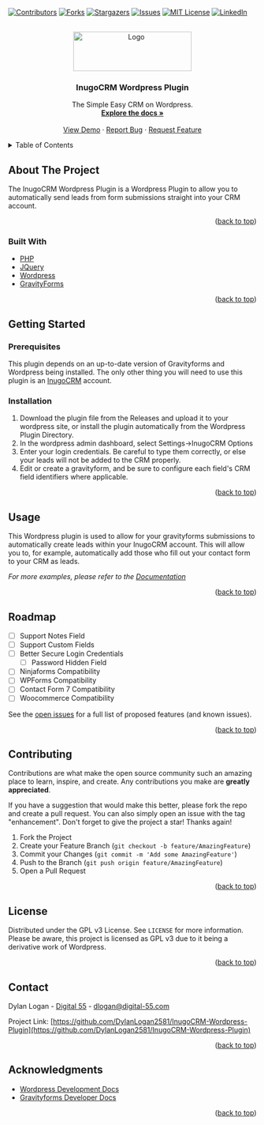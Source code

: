 <div id="top"></div>



<!-- PROJECT SHIELDS -->
[![Contributors][contributors-shield]][contributors-url]
[![Forks][forks-shield]][forks-url]
[![Stargazers][stars-shield]][stars-url]
[![Issues][issues-shield]][issues-url]
[![MIT License][license-shield]][license-url]
[![LinkedIn][linkedin-shield]][linkedin-url]



<!-- PROJECT LOGO -->
<br />
<div align="center">
  <a href="https://github.com/DylanLogan2581/InugoCRM-Wordpress-Plugin">
    <img src="https://inugocrm.com/wp-content/uploads/2022/03/jhfj.png" alt="Logo" width="240" height="80">
  </a>

<h3 align="center">InugoCRM Wordpress Plugin</h3>

  <p align="center">
    The Simple Easy CRM on Wordpress.
    <br />
    <a href="https://github.com/DylanLogan2581/InugoCRM-Wordpress-Plugin"><strong>Explore the docs »</strong></a>
    <br />
    <br />
    <a href="https://github.com/DylanLogan2581/InugoCRM-Wordpress-Plugin">View Demo</a>
    ·
    <a href="https://github.com/DylanLogan2581/InugoCRM-Wordpress-Plugin/issues">Report Bug</a>
    ·
    <a href="https://github.com/DylanLogan2581/InugoCRM-Wordpress-Plugin/issues">Request Feature</a>
  </p>
</div>



<!-- TABLE OF CONTENTS -->
<details>
  <summary>Table of Contents</summary>
  <ol>
    <li>
      <a href="#about-the-project">About The Project</a>
      <ul>
        <li><a href="#built-with">Built With</a></li>
      </ul>
    </li>
    <li>
      <a href="#getting-started">Getting Started</a>
      <ul>
        <li><a href="#prerequisites">Prerequisites</a></li>
        <li><a href="#installation">Installation</a></li>
      </ul>
    </li>
    <li><a href="#usage">Usage</a></li>
    <li><a href="#roadmap">Roadmap</a></li>
    <li><a href="#contributing">Contributing</a></li>
    <li><a href="#license">License</a></li>
    <li><a href="#contact">Contact</a></li>
    <li><a href="#acknowledgments">Acknowledgments</a></li>
  </ol>
</details>



<!-- ABOUT THE PROJECT -->
## About The Project

<!-- [![Product Name Screen Shot][product-screenshot]](https://example.com) -->

The InugoCRM Wordpress Plugin is a Wordpress Plugin to allow you to automatically send leads from form submissions straight into your CRM account.

<p align="right">(<a href="#top">back to top</a>)</p>



### Built With

* [PHP](https://php.net/)
* [JQuery](https://jquery.com)
* [Wordpress](https://wordpress.org)
* [GravityForms](https://gravityforms.com)

<p align="right">(<a href="#top">back to top</a>)</p>



<!-- GETTING STARTED -->
## Getting Started

### Prerequisites

This plugin depends on an up-to-date version of Gravityforms and Wordpress being installed. The only other thing you will need to use this plugin is an [InugoCRM](https://inugocrm.com) account.

### Installation

1. Download the plugin file from the Releases and upload it to your wordpress site, or install the plugin automatically from the Wordpress Plugin Directory. 
2. In the wordpress admin dashboard, select Settings->InugoCRM Options
3. Enter your login credentials. Be careful to type them correctly, or else your leads will not be added to the CRM properly.
4. Edit or create a gravityform, and be sure to configure each field's CRM field identifiers where applicable.

<p align="right">(<a href="#top">back to top</a>)</p>



<!-- USAGE EXAMPLES -->
## Usage

This Wordpress plugin is used to allow for your gravityforms submissions to automatically create leads within your InugoCRM account. This will allow you to, for example, automatically add those who fill out your contact form to your CRM as leads.

_For more examples, please refer to the [Documentation](https://example.com)_

<p align="right">(<a href="#top">back to top</a>)</p>



<!-- ROADMAP -->
## Roadmap

- [ ] Support Notes Field
- [ ] Support Custom Fields
- [ ] Better Secure Login Credentials
    - [ ] Password Hidden Field
- [ ] Ninjaforms Compatibility
- [ ] WPForms Compatibility
- [ ] Contact Form 7 Compatibility
- [ ] Woocommerce Compatibility

See the [open issues](https://github.com/DylanLogan2581/InugoCRM-Wordpress-Plugin/issues) for a full list of proposed features (and known issues).

<p align="right">(<a href="#top">back to top</a>)</p>



<!-- CONTRIBUTING -->
## Contributing

Contributions are what make the open source community such an amazing place to learn, inspire, and create. Any contributions you make are **greatly appreciated**.

If you have a suggestion that would make this better, please fork the repo and create a pull request. You can also simply open an issue with the tag "enhancement".
Don't forget to give the project a star! Thanks again!

1. Fork the Project
2. Create your Feature Branch (`git checkout -b feature/AmazingFeature`)
3. Commit your Changes (`git commit -m 'Add some AmazingFeature'`)
4. Push to the Branch (`git push origin feature/AmazingFeature`)
5. Open a Pull Request

<p align="right">(<a href="#top">back to top</a>)</p>



<!-- LICENSE -->
## License

Distributed under the GPL v3 License. See `LICENSE` for more information.
Please be aware, this project is licensed as GPL v3 due to it being a derivative work of Wordpress.

<p align="right">(<a href="#top">back to top</a>)</p>



<!-- CONTACT -->
## Contact

Dylan Logan - [Digital 55](https://digital-55.com/contact) - dlogan@digital-55.com

Project Link: [https://github.com/DylanLogan2581/InugoCRM-Wordpress-Plugin](https://github.com/DylanLogan2581/InugoCRM-Wordpress-Plugin)

<p align="right">(<a href="#top">back to top</a>)</p>



<!-- ACKNOWLEDGMENTS -->
## Acknowledgments

* [Wordpress Development Docs](https://codex.wordpress.org/Developer_Documentation)
* [Gravityforms Developer Docs](https://docs.gravityforms.com/category/developers/)

<p align="right">(<a href="#top">back to top</a>)</p>



<!-- MARKDOWN LINKS & IMAGES -->
<!-- https://www.markdownguide.org/basic-syntax/#reference-style-links -->
[contributors-shield]: https://img.shields.io/github/contributors/DylanLogan2581/InugoCRM-Wordpress-Plugin.svg?style=for-the-badge
[contributors-url]: https://github.com/DylanLogan2581/InugoCRM-Wordpress-Plugin/graphs/contributors
[forks-shield]: https://img.shields.io/github/forks/DylanLogan2581/InugoCRM-Wordpress-Plugin.svg?style=for-the-badge
[forks-url]: https://github.com/DylanLogan2581/InugoCRM-Wordpress-Plugin/network/members
[stars-shield]: https://img.shields.io/github/stars/DylanLogan2581/InugoCRM-Wordpress-Plugin.svg?style=for-the-badge
[stars-url]: https://github.com/DylanLogan2581/InugoCRM-Wordpress-Plugin/stargazers
[issues-shield]: https://img.shields.io/github/issues/DylanLogan2581/InugoCRM-Wordpress-Plugin.svg?style=for-the-badge
[issues-url]: https://github.com/DylanLogan2581/InugoCRM-Wordpress-Plugin/issues
[license-shield]: https://img.shields.io/github/license/DylanLogan2581/InugoCRM-Wordpress-Plugin.svg?style=for-the-badge
[license-url]: https://github.com/DylanLogan2581/InugoCRM-Wordpress-Plugin/blob/master/LICENSE
[linkedin-shield]: https://img.shields.io/badge/-LinkedIn-black.svg?style=for-the-badge&logo=linkedin&colorB=555
[linkedin-url]: https://linkedin.com/in/dylan-logan/
[product-screenshot]: images/screenshot.png
